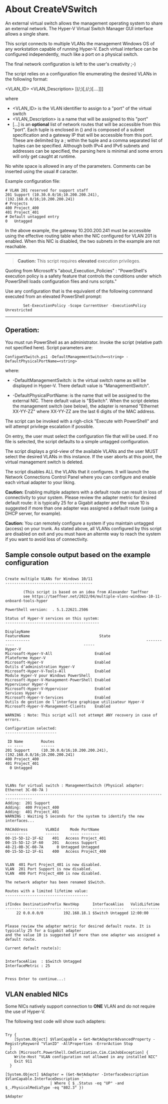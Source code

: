 # About CreateVSwitch

An external virtual switch allows the management operating system to share an external network. The Hyper-V Virtual Switch Manager GUI interface allows a single share.

This script connects to multiple VLANs the management Windows OS of any workstation capable of running Hyper-V. Each virtual interface can be configured independently, much like a port on a physical switch.

The final network configuration is left to the user's creativity ;-)

The script relies on a configuration file enumerating the desired VLANs in the following format:

<VLAN_ID>	<VLAN_Description>	[(<Subnet>/<SubnetWidth>;<GatewayIP>)[,(<Subnet>/<SubnetWidth>;<GatewayIP>)[....]]]

where
- <VLAN_ID> is the VLAN identifier to assign to a "port" of the virtual switch
- <VLAN_Description> is a name that will be assigned to this "port"
- [...] is an **optional** list of network routes that will be accessible from this "port".
Each tuple is enclosed in () and is composed of a subnet specification and a gateway IP that will be accessible from this port. These are delimited by a ; within the tuple and a comma separated list of tuples can be specified. Although both IPv4 and IPv6 subnets and addresses can be specified, the parsing here is minimal and some errors will only get caught at runtime.

No white space is allowed in any of the parameters. Comments can be inserted using the usual # caracter.

Example configuration file:

```
# VLAN 201 reserved for support staff
201	Support	(10.30.0.0/16;10.200.200.241),(192.168.0.0/16;10.200.200.241)
# Projects
400	Project_400
401	Project_401
# Default untagged entry
0	Untagged
```

In the above example, the gateway 10.200.200.241 must be accessible using the effective routing table when the NIC configured for VLAN 201 is enabled. When this NIC is disabled, the two subnets in the example are not reachable.

------
>**Caution:**	This script requires **elevated** execution privileges.

Quoting from Microsoft's "about_Execution_Policies" : "PowerShell's
execution policy is a safety feature that controls the conditions
under which PowerShell loads configuration files and runs scripts."

Use any configuration that is the equivalent of the
following commnand executed from an elevated PowerShell prompt:

			Set-ExecutionPolicy -Scope CurrentUser -ExecutionPolicy Unrestricted
------

## Operation:

You must run PowerShell as an administrator. Invoke the script (relative path not specified here).
Script parameters are:

	ConfigueVSwitch.ps1 -DefaultManagementSwitch=<string> -DefaultPhysicalPortName=<string>

where:

- -DefaultManagementSwitch:     is the virtual switch name as will be displayed in Hyper-V. There default value is "ManagementSwitch".

- -DefaultPhysicalPortName:     is the name that will be assigned to the external NIC. There default value is "$Switch".
								When the script deletes the management switch (see below), the adapter is renamed "Ethernet XX-YY-ZZ" where XX-YY-ZZ are the last 6 digits of the MAC address.

The script can be invoked with a righ-click "Execute with PowerShell" and will attempt privilege escalation if possible.

On entry, the user must select the configuration file that will be used. If no file is selected, the script defaults to a simple untagged configuration.

The script displays a grid-view of the available VLANs and the user MUST select the desired VLANs in this instance. If the user aborts at this point, the virtual management switch is deleted.

The script disables ALL the VLANs that it configures. It will launch the Network Connections Control Panel where you can configure and enable each virtual adapter to your liking.

**Caution:** Enabling multiple adapters with a default route can result in loss of connectivity to your system. Please review the adapter metric for desired default route: it is typically 25 for a Gigabit adapter and the value 10 is suggested if more than one adapter was assigned a default route (using a DHCP server, for example).

**Caution:** You can remotely configure a system if you maintain untagged (access) on your trunk. As stated above, all VLANs configured by this script are disabled on exit and you must have an alternte way to reach the system if you want to avoid loss of connectivity.

## Sample console output based on the example configuration

```
  
Create multiple VLANs for Windows 10/11
---------------------------------------

        (This script is based on an idea from Alexander Taeffner
		see https://taeffner.net/2022/04/multiple-vlans-windows-10-11-onboard-tools-hyper

PowerShell version:  . 5.1.22621.2506

Status of Hyper-V services on this system:                                                                              
------------------------------------------

DisplayName                                                    FeatureName                               State          
-----------                                                    -----------                               -----          
Hyper-V                                                        Microsoft-Hyper-V-All                   Enabled          
Plateforme Hyper-V                                             Microsoft-Hyper-V                       Enabled          
Outils d’administration Hyper-V                                Microsoft-Hyper-V-Tools-All             Enabled          
Module Hyper-V pour Windows PowerShell                         Microsoft-Hyper-V-Management-PowerShell Enabled          
Hyperviseur Hyper-V                                            Microsoft-Hyper-V-Hypervisor            Enabled          
Services Hyper-V                                               Microsoft-Hyper-V-Services              Enabled          
Outils de gestion de l’interface graphique utilisateur Hyper-V Microsoft-Hyper-V-Management-Clients    Enabled

WARNING : Note: This script will not attempt ANY recovery in case of errors.

Configuration selected:
-----------------------

 ID Name        Routes
 -- ----        ------
201 Support     (10.30.0.0/16;10.200.200.241),(192.168.0.0/16;10.200.200.241)
400 Project_400
401 Project_401
  0 Untagged



VLANs for virtual switch : ManagementSwitch (Physical adapter: Ethernet 3C-08-7A )
----------------------------------------------------------------------------------
Adding:  201 Support
Adding:  400 Project_400
Adding:  401 Project_401
WARNING : Waiting 5 seconds for the system to identify the new interfaces...

MACAddress        VLANId     Mode PortName
----------        ------     ---- --------
00-15-5D-12-1F-62    401   Access Project_401
00-15-5D-12-1F-60    201   Access Support
48-21-0B-3C-08-7A      0 Untagged Untagged
00-15-5D-12-1F-61    400   Access Project_400


VLAN  401 Port Project_401 is now disabled.
VLAN  201 Port Support is now disabled.
VLAN  400 Port Project_400 is now disabled.

The network adapter has been renamed $Switch.

Routes with a limited lifetime value:
-------------------------------------

ifIndex DestinationPrefix NextHop      InterfaceAlias   ValidLifetime
------- ----------------- -------      --------------   -------------
     22 0.0.0.0/0         192.168.18.1 $Switch Untagged 12:00:00


Please review the adapter metric for desired default route. It is typically 25 for a Gigabit adapter
and the value 10 is suggested if more than one adapter was assigned a default route.

Current default route(s):


InterfaceAlias  : $Switch Untagged
InterfaceMetric : 25


Press Enter to continue...:

```
## VLAN enabled NICs

Some NICs natively support connection to **ONE** VLAN and do not require the use of Hyper-V.

The following test code will show such adapters:
````

Try {
	[System.Object] $VlanCapable = Get-NetAdapterAdvancedProperty -RegistryKeyword "VlanID" -AllProperties -ErrorAction Stop
  }
Catch [Microsoft.PowerShell.Cmdletization.Cim.CimJobException] {
	Write-Host "VLAN configuration not allowed in any installed NIC"
	Exit 911
  }
  
[System.Object] $Adapter = (Get-NetAdapter -InterfaceDescription $VlanCapable.InterfaceDescription `
					| Where { $_.Status -eq "UP" -and $_.PhysicalMediaType -eq "802.3" })

$Adapter
````

